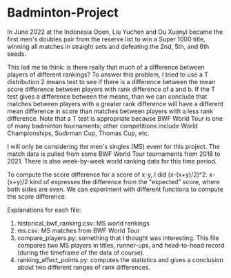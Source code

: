 # Badminton-Project

In June 2022 at the Indonesia Open, Liu Yuchen and Ou Xuanyi became the first men's doubles pair from the reserve list to win a Super 1000 title, winning all matches in straight sets and defeating the 2nd, 5th, and 6th seeds.

This led me to think: is there really that much of a difference between players of different rankings? To answer this problem, I tried to use a T distribution 2 means test to see if there is a difference between the mean score difference between players with rank difference of a and b. If the T test gives a difference between the means, than we can conclude that matches between players with a greater rank difference will have a different mean difference in score than matches between players with a less rank difference. Note that a T test is appropriate because BWF World Tour is one of many badminton tournaments; other competitions include World Championships, Sudirman Cup, Thomas Cup, etc.  

I will only be considering the men's singles (MS) event for this project. The match data is pulled from some BWF World Tour tournaments from 2018 to 2021. There is also week-by-week world ranking data for this time period.

To compute the score difference for a score of x-y, I did (x-(x+y)/2)^2. x-(x+y)/2 kind of expresses the difference from the "expected" score, where both sides are even. We can experiment with different functions to compute the score difference. 

Explanations for each file: 
1. historical_bwf_ranking.csv: MS world rankings
2. ms.csv: MS matches from BWF World Tour
3. compare_players.py: something that I thought was interesting. This file compares two MS players in titles, runner-ups, and head-to-head record (during the timeframe of the data of course). 
4. ranking_affect_points.py: computes the statistics and gives a conclusion about two different ranges of rank differences.
